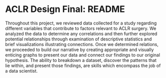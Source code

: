 # ACLR Design Final: README

Throughout this project, we reviewed data collected for a study regarding different variables that contribute to factors relevant to ACLR surgery. We analyzed the data to determine any correlations and then further explored potential relationships through examination of descriptive statistics and brief visualizations illustrating connections. Once we determined relations, we proceeded to build our narrative by creating appropriate and visually enticing graphs to present our data and connect our findings to our original hypothesis. The ability to breakdown a dataset, discover the patterns that lie within, and present those findings, are skills which encompass the job of a data scientist.
